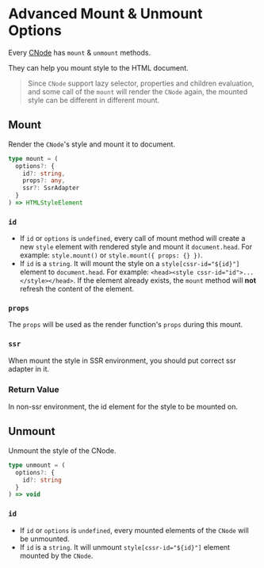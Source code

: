 # Advanced Mount & Unmount Options
Every [CNode](https://github.com/07akioni/css-render/blob/master/docs/overview.md) has `mount` & `unmount` methods.

They can help you mount style to the HTML document.

> Since `CNode` support lazy selector, properties and children evaluation, and some call of the `mount` will render the `CNode` again, the mounted style can be different in different mount.

## Mount
Render the `CNode`'s style and mount it to document.

```typescript
type mount = (
  options?: {
    id?: string, 
    props?: any,
    ssr?: SsrAdapter
  }
) => HTMLStyleElement
```

### `id`
- If `id` or `options` is `undefined`, every call of mount method will create a new `style` element with rendered style and mount it `document.head`. For example: `style.mount()` or `style.mount({ props: {} })`.
- If `id` is a `string`. It will mount the style on a `style[cssr-id="${id}"]` element to `document.head`. For example: `<head><style cssr-id="id">...</style></head>`. If the element already exists, the `mount` method will **not** refresh the content of the element.
### `props`
The `props` will be used as the render function's `props` during this mount.
### `ssr`
When mount the style in SSR environment, you should put correct ssr adapter in it.
### Return Value
In non-ssr environment, the id element for the style to be mounted on.


## Unmount
Unmount the style of the CNode.

```typescript
type unmount = (
  options?: {
    id?: string
  }
) => void
```

### `id`
- If `id` or `options` is `undefined`, every mounted elements of the `CNode` will be unmounted.
- If `id` is a `string`. It will unmount `style[cssr-id="${id}"]` element mounted by the `CNode`.
